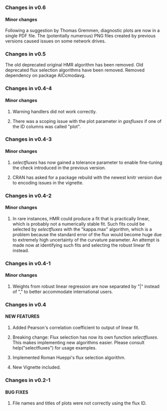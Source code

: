 ### Changes in v0.6

#### Minor changes
Following a suggestion by Thomas Gremmen, diagnostic plots are now in a single PDF file. The (potentially numerous) PNG files created by previous versions caused issues on some network drives.

### Changes in v0.5
The old deprecated original HMR algorithm has been removed. Old deprecated flux selection algorithms have been removed. Removed dependency on package AICcmodavg.


### Changes in v0.4-4

#### Minor changes
1. Warning handlers did not work correctly.

2. There was a scoping issue with the plot parameter in *gasfluxes* if one of the ID columns was called "plot". 


### Changes in v0.4-3

#### Minor changes
1. *selectfluxes* has now gained a tolerance parameter to enable fine-tuning the check introduced in the previous version.

2. CRAN has asked for a package rebuild with the newest knitr version due to encoding issues in the vignette.


### Changes in v0.4-2

#### Minor changes
1. In rare instances, HMR could produce a fit that is practically linear, which is probably not a numerically stable fit. Such fits could be selected by *selectfluxes* with the "kappa.max" algorithm, which is a problem because the standard error of the flux would become huge due to extremely high uncertainty of the curvature parameter. An attempt is made now at identifying such fits and selecting the robust linear fit instead.

### Changes in v0.4-1

#### Minor changes
1. Weights from robust linear regression are now separated by "|" instead of "," to better accommodate international users.


### Changes in v0.4

#### NEW FEATURES
1. Added Pearson's correlation coefficient to output of linear fit.

2. Breaking change: Flux selection has now its own function *selectfluxes*. This makes implementing new algorithms easier. Please consult help("selectfluxes") for usage examples. 

3. Implemented Roman Hueppi's flux selection algorithm.

4. New Vignette included.

### Changes in v0.2-1

#### BUG FIXES

1. File names and titles of plots were not correctly using the flux ID.
